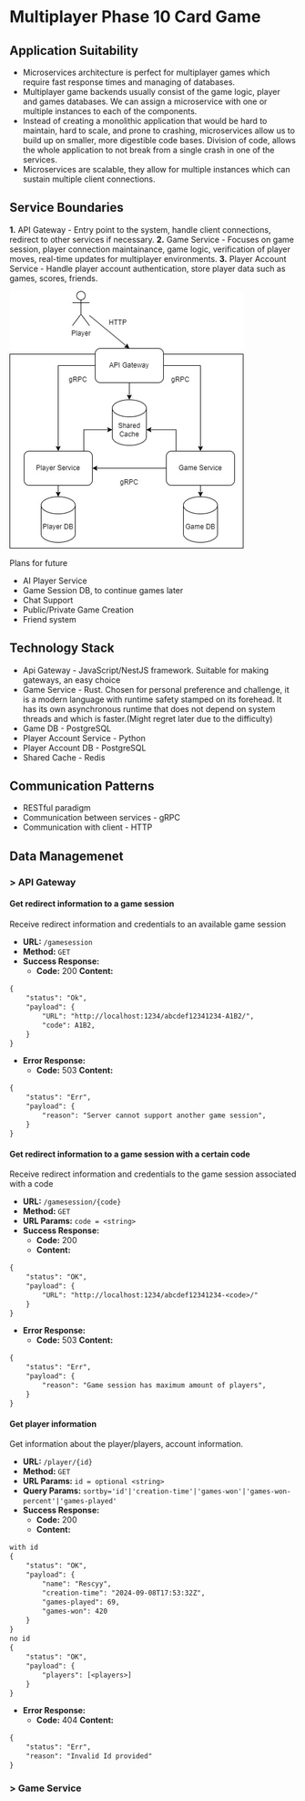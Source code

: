 # Multiplayer Phase 10 Card Game

## Application Suitability

- Microservices architecture is perfect for multiplayer games which require fast response times and managing of databases. 
- Multiplayer game backends usually consist of the game logic, player and games databases. We can assign a microservice with one or multiple instances to each of the components. 
- Instead of creating a monolithic application that would be hard to maintain, hard to scale, and prone to crashing, microservices allow us to build up on smaller, more digestible code bases. Division of code, allows the whole application to not break from a single crash in one of the services.
- Microservices are scalable, they allow for multiple instances which can sustain multiple client connections.

## Service Boundaries

__1.__ API Gateway - Entry point to the system, handle client connections, redirect to other services if necessary.
__2.__ Game Service - Focuses on game session, player connection maintainance, game logic, verification of player moves, real-time updates for multiplayer environments.
__3.__ Player Account Service - Handle player account authentication, store player data such as games, scores, friends.

![alt text](images/PAD%20architecture.jpg "Title")

Plans for future
- AI Player Service
- Game Session DB, to continue games later
- Chat Support
- Public/Private Game Creation
- Friend system

## Technology Stack

- Api Gateway - JavaScript/NestJS framework.
Suitable for making gateways, an easy choice
- Game Service - Rust.
Chosen for personal preference and challenge, it is a modern language with runtime safety stamped on its forehead. It has its own asynchronous runtime that does not depend on system threads and which is faster.(Might regret later due to the difficulty)
- Game DB - PostgreSQL
- Player Account Service - Python
- Player Account DB - PostgreSQL
- Shared Cache - Redis

## Communication Patterns

- RESTful paradigm
- Communication between services - gRPC
- Communication with client - HTTP

## Data Managemenet

### > API Gateway

#### Get redirect information to a game session

Receive redirect information and credentials to an available game session

- __URL:__ `/gamesession`
- __Method:__ `GET`
- __Success Response:__
    - __Code:__ 200
__Content:__ 
```
{
    "status": "Ok",
    "payload": {
        "URL": "http://localhost:1234/abcdef12341234-A1B2/",
        "code": A1B2,
    }
}
```
- __Error Response:__
    - __Code:__ 503
__Content:__
```
{
    "status": "Err", 
    "payload": {
        "reason": "Server cannot support another game session",
    }
}
```

#### Get redirect information to a game session with a certain code

Receive redirect information and credentials to the game session associated with a code

- __URL:__ `/gamesession/{code}`
- __Method:__ `GET`
- __URL Params:__ `code = <string>`
- __Success Response:__
    - __Code:__ 200
    - __Content:__ 
```
{
    "status": "OK",
    "payload": {
        "URL": "http://localhost:1234/abcdef12341234-<code>/"
    }
}
```
- __Error Response:__
    - __Code:__ 503
__Content:__
```
{
    "status": "Err", 
    "payload": {
        "reason": "Game session has maximum amount of players",
    }
}
```

#### Get player information

Get information about the player/players, account information.

- __URL:__ `/player/{id}`
- __Method:__ `GET`
- __URL Params:__ `id = optional <string>`
- __Query Params:__ `sortby='id'|'creation-time'|'games-won'|'games-won-percent'|'games-played'`
- __Success Response:__
    - __Code:__ 200
    - __Content:__ 
```
with id
{
    "status": "OK",
    "payload": {
        "name": "Rescyy",
        "creation-time": "2024-09-08T17:53:32Z",
        "games-played": 69,
        "games-won": 420
    }
}
no id
{
    "status": "OK",
    "payload": {
        "players": [<players>]
    }
}
```
- __Error Response:__
    - __Code:__ 404
__Content:__
```
{
    "status": "Err", 
    "reason": "Invalid Id provided"
}
```

### > Game Service

